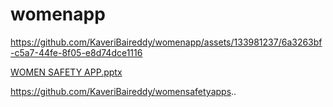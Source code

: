 # womenapp
https://github.com/KaveriBaireddy/womenapp/assets/133981237/6a3263bf-c5a7-44fe-8f05-e8d74dce1116

[WOMEN SAFETY APP.pptx](https://github.com/KaveriBaireddy/womenapp/files/13258654/WOMEN.SAFETY.APP.pptx)

https://github.com/KaveriBaireddy/womensafetyapps..
